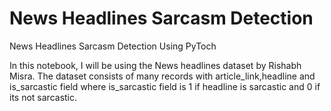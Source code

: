 # News Headlines Sarcasm Detection
News Headlines Sarcasm Detection Using PyToch

In this notebook, I will be using the News headlines dataset by Rishabh Misra. The dataset consists of many records with article_link,headline and is_sarcastic field where is_sarcastic field is 1 if headline is sarcastic and 0 if its not sarcastic.
